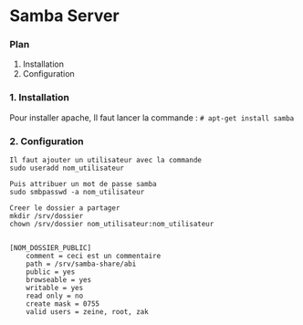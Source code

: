 # Samba Server

### Plan
1. Installation
2. Configuration
    


### 1. Installation
Pour installer apache, Il faut lancer la commande :
`# apt-get install samba`


### 2. Configuration
    Il faut ajouter un utilisateur avec la commande 
    sudo useradd nom_utilisateur
    
    Puis attribuer un mot de passe samba
    sudo smbpasswd -a nom_utilisateur
    
    Creer le dossier a partager
    mkdir /srv/dossier
    chown /srv/dossier nom_utilisateur:nom_utilisateur
    
    
    [NOM_DOSSIER_PUBLIC]
        comment = ceci est un commentaire
        path = /srv/samba-share/abi
        public = yes
        browseable = yes
        writable = yes
        read only = no
        create mask = 0755
        valid users = zeine, root, zak